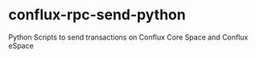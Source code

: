 # conflux-rpc-send-python
Python Scripts to send transactions on Conflux Core Space and Conflux eSpace
